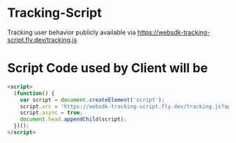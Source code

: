 # Tracking-Script
Tracking user behavior publicly available via https://websdk-tracking-script.fly.dev/tracking.js

# Script Code used by Client will be

```html
<script>
  (function() {
    var script = document.createElement('script');
    script.src = 'https://websdk-tracking-script.fly.dev/tracking.js?api_key=YOUR_API_KEY';
    script.async = true;
    document.head.appendChild(script);
  })();
</script>


